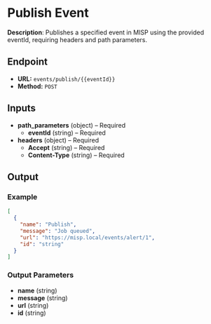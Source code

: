 # Publish Event

**Description**: Publishes a specified event in MISP using the provided eventId, requiring headers and path parameters.

## Endpoint

- **URL:** `events/publish/{{eventId}}`
- **Method:** `POST`
## Inputs

- **path_parameters** (object) – Required
  - **eventId** (string) – Required
- **headers** (object) – Required
  - **Accept** (string) – Required
  - **Content-Type** (string) – Required
## Output

### Example

```json
[
  {
    "name": "Publish",
    "message": "Job queued",
    "url": "https://misp.local/events/alert/1",
    "id": "string"
  }
]
```
### Output Parameters

- **name** (string)
- **message** (string)
- **url** (string)
- **id** (string)